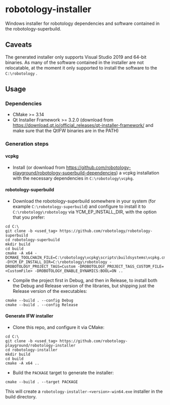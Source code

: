 # robotology-installer
Windows installer for robotology dependencies and software contained in the robotology-superbuild.

## Caveats 
The generated installer only supports Visual Studio 2019 and 64-bit binaries.
As many of the software contained in the installer are not relocatable, at the moment it only supported to 
install the software to the `C:\robotology` . 

## Usage 

### Dependencies 
* CMake >= 3.14 
* Qt Installer Framework >= 3.2.0 (download from https://download.qt.io/official_releases/qt-installer-framework/ and make sure that the QtIFW  binaries are in the PATH)

### Generation steps 

#### vcpkg
* Install (or download from https://github.com/robotology-playground/robotology-superbuild-dependencies) a vcpkg installation with the necessary dependencies in `C:\robotology\vcpkg`.

#### robotology-superbuild
* Download the robotology-superbuild somewhere in your system (for example `C:\robotology-superbuild`) and configure to install it to `C:\robotology\robotology` via YCM_EP_INSTALL_DIR, with the option that you prefer:
~~~
cd C:\
git clone -b <used_tag> https://github.com/robotology/robotology-superbuild
cd robotology-superbuild
mkdir build
cd build
cmake -A x64 -DCMAKE_TOOLCHAIN_FILE=C:\robotology\vcpkg\scripts\buildsystems\vcpkg.cmake -DYCM_EP_INSTALL_DIR=C:\robotology\robotology -DROBOTOLOGY_PROJECT_TAGS=Custom -DROBOTOLOGY_PROJECT_TAGS_CUSTOM_FILE=<CustomFile> -DROBOTOLOGY_ENABLE_DYNAMICS:BOOL=ON ..
~~~
* Compile the project first in Debug, and then in Release, to install both the Debug and Release version of the libraries, but shipping just the Release version of the executables:
~~~
cmake --build . --config Debug
cmake --build . --config Release
~~~

#### Generate IFW installer 
* Clone this repo, and configure it via CMake:
~~~
cd C:\
git clone -b <used_tag> https://github.com/robotology-playground/robotology-installer
cd robotology-installer
mkdir build 
cd build
cmake -A x64 ..
~~~
* Build the `PACKAGE` target to generate the installer: 
~~~
cmake --build . --target PACKAGE
~~~
This will create a `robotology-installer-<version>-win64.exe` installer in the build directory.